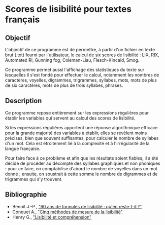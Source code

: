 # Scores de lisibilité pour textes français

## Objectif 

L'objectif de ce programme est de permettre, à partir d'un fichier en texte brut (.txt) fourni par l'utilisateur, le calcul de six scores de lisibilité : LIX, RIX, Automated RI, Gunning fog, Coleman-Liau, Flesch-Kincaid, Smog.

Ce programme permet aussi l'affichage des statistiques du texte sur lesquelles il s'est fondé pour effectuer le calcul, notamment les nombres de caractères, voyelles, digrammes, trigrammes, syllabes, mots, mots de plus de six caractères, mots de plus de trois syllabes, phrases.

## Description

Ce programme repose entièrement sur les expressions régulières pour établir les variables qui servent au calcul des scores de lisibilité. 

Si les expressions régulières apportent une réponse algorithmique efficace pour la grande majorité des variables à établir, elles se revèlent moins précises, bien que souvent suffisantes, pour calculer le nombre de syllabes d'un mot. Cela est étroitement lié à la complexité et à l'irrégularité de la langue française. 

Pour faire face à ce problème et afin que les résultats soient fiables, il a été décidé de procéder au décompte des syllabes graphiques et non phoniques : pour ce faire, on comptabilise d'abord le nombre de voyelles dans un mot donné ; ensuite, on soustrait à cette somme le nombre de digrammes et de trigrammes qui s'y trouvent.

## Bibliographie

* Benoît J.-P., <a href="https://www.persee.fr/doc/prati_0338-2389_1986_num_52_1_1409">"60 ans de formules de lisibilité : qu'en reste-t-il ?"</a>
* Conquet A., <a href="https://www.persee.fr/doc/colan_0336-1500_1973_num_17_1_3978">"Cinq méthodes de mesure de la lisibilité"</a>
* Henry G., <a href="https://www.persee.fr/doc/colan_0336-1500_1980_num_45_1_1364">"Lisibilité et compréhension"</a>
